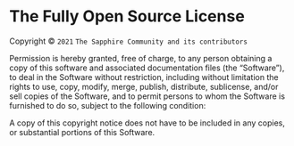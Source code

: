 # The Fully Open Source License

Copyright © `2021` `The Sapphire Community and its contributors`

Permission is hereby granted, free of charge, to any person
obtaining a copy of this software and associated documentation
files (the “Software”), to deal in the Software without
restriction, including without limitation the rights to use,
copy, modify, merge, publish, distribute, sublicense, and/or sell
copies of the Software, and to permit persons to whom the
Software is furnished to do so, subject to the following
condition:

A copy of this copyright notice does not have to be
included in any copies, or substantial portions of this Software.
